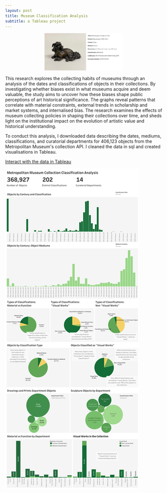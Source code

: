 ```yaml
---
layout: post
title: Museum Classification Analysis
subtitle: a Tableau project
---
```

<div align="center">
  <img src="https://raw.githubusercontent.com/katforrest/katforrest.github.io/master/assets/img/lion.jpg" alt="Fig 1" width="50%">
</div>

This research explores the collecting habits of museums through an analysis of the dates and classifications of objects in their collections. By investigating whether biases exist in what museums acquire and deem valuable, the study aims to uncover how these biases shape public perceptions of art historical significance. The graphs reveal patterns that correlate with material constraints, external trends in scholarship and market systems, and internalised bias. The research examines the effects of museum collecting policies in shaping their collections over time, and sheds light on the institutional impact on the evolution of artistic value and historical understanding.

To conduct this analysis, I downloaded data describing the dates, mediums, classifications, and curatorial departments for 406,123 objects from the Metropolitan Museum's collection API. I cleaned the data in sql and created visualisations in Tableau. 

[Interact with the data in Tableau](https://public.tableau.com/shared/SQ9WZ2MFW?:display_count=n&:origin=viz_share_link)

![Classifications](https://raw.githubusercontent.com/katforrest/katforrest.github.io/master/assets/img/Dashboard1.png)
